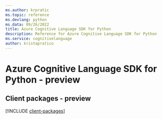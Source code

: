 ```yaml
---
ms.author: krpratic
ms.topic: reference
ms.devlang: python
ms.data: 09/26/2022
title: Azure Cognitive Language SDK for Python
description: Reference for Azure Cognitive Language SDK for Python
ms.service: cognitivelanguage
author: kristapratico
---
```

# Azure Cognitive Language SDK for Python - preview

## Client packages - preview
[!INCLUDE [client-packages](cognitive-language-client-index.md)]